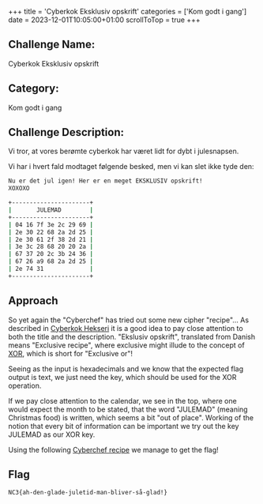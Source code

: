 +++
title = 'Cyberkok Eksklusiv opskrift'
categories = ['Kom godt i gang']
date = 2023-12-01T10:05:00+01:00
scrollToTop = true
+++

## Challenge Name:

Cyberkok Eksklusiv opskrift

## Category:

Kom godt i gang

## Challenge Description:

Vi tror, at vores berømte cyberkok har været lidt for dybt i julesnapsen.

Vi har i hvert fald modtaget følgende besked, men vi kan slet ikke tyde den:

```bash
Nu er det jul igen! Her er en meget EKSKLUSIV opskrift!
XOXOXO

+----------------------+
|       JULEMAD        |
+----------------------+
| 04 16 7f 3e 2c 29 69 |
| 2e 30 22 68 2a 2d 25 |
| 2e 30 61 2f 38 2d 21 |
| 3e 3c 28 68 20 20 2a |
| 67 37 20 2c 3b 24 36 |
| 67 26 a9 68 2a 2d 25 |
| 2e 74 31             |
+----------------------+
```

## Approach

So yet again the "Cyberchef" has tried out some new cipher "recipe"...
As described in [Cyberkok Hekseri](/nc3/kom-godt-i-gang/cyberkok-hekseri) it is a good idea to pay close attention to both the title and the description.
"Ekslusiv opskrift", translated from Danish means "Exclusive recipe", where exclusive might illude to the concept of [XOR](https://en.wikipedia.org/wiki/Exclusive_or), which is short for "Exclusive or"!

Seeing as the input is hexadecimals and we know that the expected flag output is text, we just need the key, which should be used for the XOR operation.

If we pay close attention to the calendar, we see in the top, where one would expect the month to be stated, that the word "JULEMAD" (meaning Christmas food) is written, which seems a bit "out of place".
Working of the notion that every bit of information can be important we try out the key JULEMAD as our XOR key.

Using the following [Cyberchef recipe](<https://gchq.github.io/CyberChef/#recipe=From_Hex('Auto')XOR(%7B'option':'UTF8','string':'JULEMAD'%7D,'Standard',false)&input=MDQgMTYgN2YgM2UgMmMgMjkgNjkgMmUgMzAgMjIgNjggMmEgMmQgMjUgMmUgMzAgNjEgMmYgMzggMmQgMjEgM2UgM2MgMjggNjggMjAgMjAgMmEgNjcgMzcgMjAgMmMgM2IgMjQgMzYgNjcgMjYgYTkgNjggMmEgMmQgMjUgMmUgNzQgMzE>) we manage to get the flag!

## Flag

```text
NC3{ah-den-glade-juletid-man-bliver-så-glad!}
```
